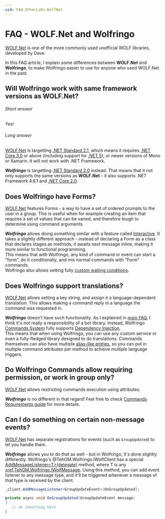 ```yaml
---
uid: FAQ.OtherLibs.WolfNet
---
```


# FAQ - WOLF.Net and Wolfringo
[WOLF.Net](https://github.com/dawalters1/Wolf.Net) is one of the more commonly used unofficial WOLF libraries, developed by Dave.

In this FAQ article, I explain some differences between **WOLF.Net** and **Wolfringo**, to make Wolfringo easier to use for anyone who used WOLF.Net in the past.

## Will Wolfringo work with same framework versions as WOLF.Net?
###### Short answer
Yes!
###### Long answer
[WOLF.Net](https://github.com/dawalters1/Wolf.Net) is targetting [.NET Standard 2.1](https://docs.microsoft.com/en-gb/dotnet/standard/net-standard), which means it requires [.NET Core 3.0](https://dotnet.microsoft.com/download/dotnet-core/3.0) or above (including support for [.NET 5](https://dotnet.microsoft.com/download/dotnet/5.0)), or newer versions of Mono or Xamarin. It will not work with .NET Framework.

***Wolfringo*** is targetting [.NET Standard 2.0](https://docs.microsoft.com/en-gb/dotnet/standard/net-standard) instead. That means that it not only supports the same versions as **WOLF.Net** - it also supports .NET Framework 4.6.1 and [.NET Core 2.0](https://dotnet.microsoft.com/download/dotnet-core/2.0).

## Does Wolfringo have Forms?
[WOLF.Net](https://github.com/dawalters1/Wolf.Net) features Forms - a way to have a set of ordered prompts to the user in a group. This is useful when for example creating an item that requires a set of values that can be varied, and therefore tough to determine using command arguments.

***Wolfringo*** allows doing something similar with a feature called [Interactive](xref:Guides.Features.Interactive). It takes a slightly different approach - instead of declaring a Form as a class that declares stages as methods, it awaits next message inline, making it more similar to functional programming.  
This means that with Wolfringo, any kind of command or event can start a "form", do it conditionally, and mix normal commands with "Form" commands.  
Wolfringo also allows setting fully [custom waiting conditions](xref:Guides.Features.Interactive#custom-criteria).

## Does Wolfringo support translations?
[WOLF.Net](https://github.com/dawalters1/Wolf.Net) allows setting a key string, and assign it a language-dependent translation. This allows making a command reply in a language the command was requested in.

***Wolfringo*** doesn't have such functionality. As I explained in [main FAQ](xref:FAQ), I think it's not really a responsibility of a bot library. Instead, Wolfringo [Commands System](xref:Guides.Commands.Intro) fully supports [Dependency Injection](xref:Guides.Commands.DependencyInjection).  
This means that when using Wolfringo, you can use any custom service or even a fully-fledged library designed to do translations. Commands themselves can also have multiple [alias-like entries](xref:Guides.Commands.Handlers#aliases), so you can put in multiple command attributes per method to achieve multiple language triggers.

## Do Wolfringo Commands allow requiring permission, or work in group only?
[WOLF.Net](https://github.com/dawalters1/Wolf.Net) allows restricting commands execution using attributes.

***Wolfringo*** is no different in that regard! Feel free to check [Commands Requirements guide](xref:Guides.Commands.Requirements) for more details.

## Can I do something on certain non-message events?
[WOLF.Net](https://github.com/dawalters1/Wolf.Net) has separate registrations for events (such as `GroupUpdated`) to let you handle them.

***Wolfringo*** allows you to do that as well - but in Wolfringo, it's done slightly differently. Wolfringo's @TehGM.Wolfringo.IWolfClient has a special [AddMessageListener&lt;T&gt;(delegate)](xref:TehGM.Wolfringo.WolfClientExtensions.AddMessageListener``1(TehGM.Wolfringo.IWolfClient,System.Action{``0})) method, where T is any <xref:TehGM.Wolfringo.IWolfMessage>. Using this method, you can add event listener to any message type, and it'll be triggered whenever a message of that type is received by the client.

```csharp
_client.AddMessageListener<GroupUpdateEvent>(OnGroupUpdated);

private async void OnGroupUpdated(GroupUpdateEvent message)
{
   // do something here
}
```
